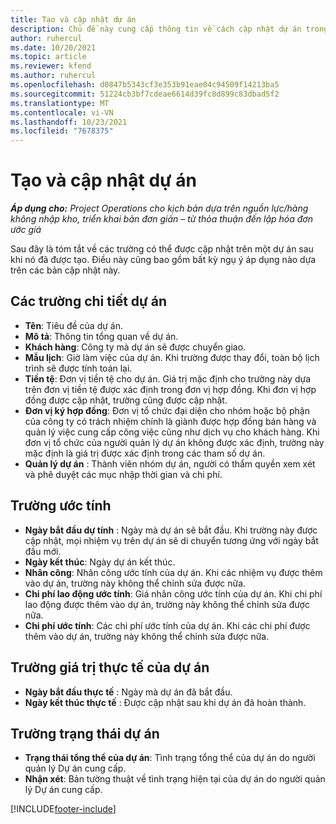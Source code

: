 ```yaml
---
title: Tạo và cập nhật dự án
description: Chủ đề này cung cấp thông tin về cách cập nhật dự án trong Project Operations.
author: ruhercul
ms.date: 10/20/2021
ms.topic: article
ms.reviewer: kfend
ms.author: ruhercul
ms.openlocfilehash: d0847b5343cf3e353b91eae04c94509f14213ba5
ms.sourcegitcommit: 51224cb3bf7cdeae6614d39fc8d899c83dbad5f2
ms.translationtype: MT
ms.contentlocale: vi-VN
ms.lasthandoff: 10/23/2021
ms.locfileid: "7678375"
---
```

# <a name="create-and-update-a-project"></a>Tạo và cập nhật dự án

_**Áp dụng cho:** Project Operations cho kịch bản dựa trên nguồn lực/hàng không nhập kho, triển khai bản đơn giản – từ thỏa thuận đến lập hóa đơn ước giá_

Sau đây là tóm tắt về các trường có thể được cập nhật trên một dự án sau khi nó đã được tạo. Điều này cũng bao gồm bất kỳ ngụ ý áp dụng nào dựa trên các bản cập nhật này.

## <a name="project-detail-fields"></a>Các trường chi tiết dự án

- **Tên**: Tiêu đề của dự án.
- **Mô tả**: Thông tin tổng quan về dự án.
- **Khách hàng**: Công ty mà dự án sẽ được chuyển giao.
- **Mẫu lịch**: Giờ làm việc của dự án. Khi trường được thay đổi, toàn bộ lịch trình sẽ được tính toán lại.
- **Tiền tệ**: Đơn vị tiền tệ cho dự án. Giá trị mặc định cho trường này dựa trên đơn vị tiền tệ được xác định trong đơn vị hợp đồng. Khi đơn vị hợp đồng được cập nhật, trường cũng được cập nhật.
- **Đơn vị ký hợp đồng**: Đơn vị tổ chức đại diện cho nhóm hoặc bộ phận của công ty có trách nhiệm chính là giành được hợp đồng bán hàng và quản lý việc cung cấp công việc cũng như dịch vụ cho khách hàng.  Khi đơn vị tổ chức của người quản lý dự án không được xác định, trường này mặc định là giá trị được xác định trong các tham số dự án.
- **Quản lý dự án** : Thành viên nhóm dự án, người có thẩm quyền xem xét và phê duyệt các mục nhập thời gian và chi phí.

## <a name="estimate-fields"></a>Trường ước tính

- **Ngày bắt đầu dự tính** : Ngày mà dự án sẽ bắt đầu. Khi trường này được cập nhật, mọi nhiệm vụ trên dự án sẽ di chuyển tương ứng với ngày bắt đầu mới.
- **Ngày kết thúc**: Ngày dự án kết thúc.
- **Nhân công**: Nhân công ước tính của dự án. Khi các nhiệm vụ được thêm vào dự án, trường này không thể chỉnh sửa được nữa.
- **Chi phí lao động ước tính**: Giá nhân công ước tính của dự án. Khi chi phí lao động được thêm vào dự án, trường này không thể chỉnh sửa được nữa.
- **Chi phí ước tính**: Các chi phí ước tính của dự án. Khi các chi phí được thêm vào dự án, trường này không thể chỉnh sửa được nữa.

## <a name="project-actual-fields"></a>Trường giá trị thực tế của dự án
- **Ngày bắt đầu thực tế** : Ngày mà dự án đã bắt đầu.
- **Ngày kết thúc thực tế** : Được cập nhật sau khi dự án đã hoàn thành.

## <a name="project-status-fields"></a>Trường trạng thái dự án

- **Trạng thái tổng thể của dự án**: Tình trạng tổng thể của dự án do người quản lý Dự án cung cấp.
- **Nhận xét**: Bản tường thuật về tình trạng hiện tại của dự án do người quản lý Dự án cung cấp.



[!INCLUDE[footer-include](../includes/footer-banner.md)]

